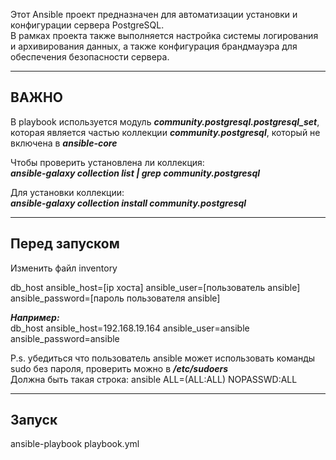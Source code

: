 Этот Ansible проект предназначен для автоматизации установки и конфигурации сервера PostgreSQL.  
В рамках проекта также выполняется настройка системы логирования и архивирования данных, а также конфигурация брандмауэра для обеспечения безопасности сервера.

---
## ВАЖНО  
В playbook используется модуль ***community.postgresql.postgresql_set***, которая является частью коллекции ***community.postgresql***, который не включена в ***ansible-core***  
  
Чтобы проверить установлена ли коллекция:  
***ansible-galaxy collection list | grep community.postgresql*** 
  
Для установки коллекции:  
***ansible-galaxy collection install community.postgresql***  

---
## Перед запуском  
Изменить файл inventory  
  
db_host ansible_host=[ip хоста] ansible_user=[пользователь ansible] ansible_password=[пароль пользователя ansible]  
  
***Например:***  
db_host ansible_host=192.168.19.164 ansible_user=ansible ansible_password=ansible  
  
P.s. убедиться что пользователь ansible может использовать команды sudo без пароля, проверить можно в ***/etc/sudoers***  
Должна быть такая строка: ansible ALL=(ALL:ALL) NOPASSWD:ALL  

---
## Запуск  
ansible-playbook playbook.yml

